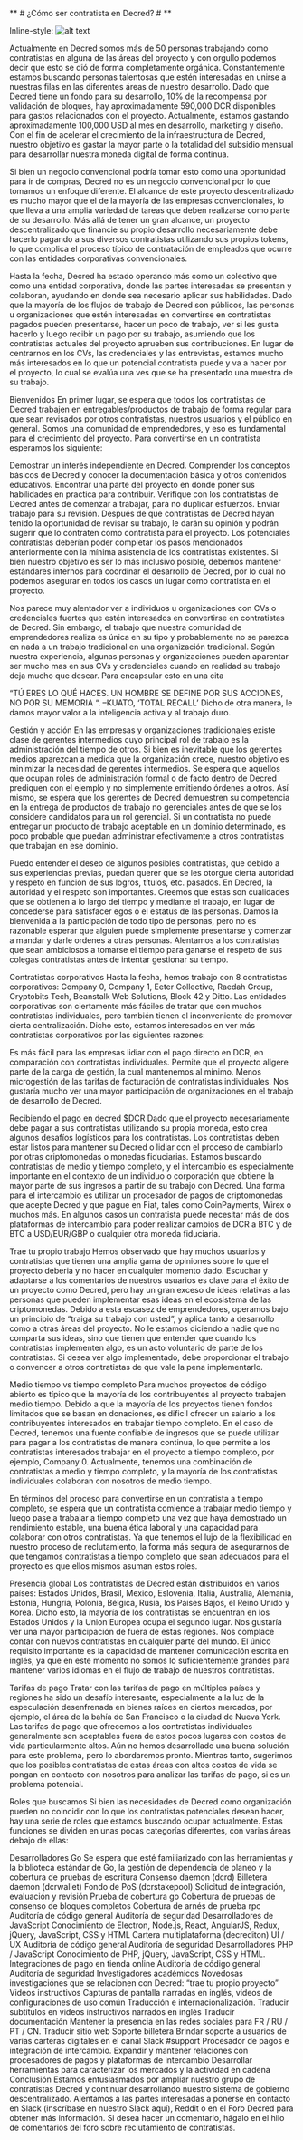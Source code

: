** # ¿Cómo ser contratista en Decred? # **

Inline-style: 
![alt text](https://cdn-images-1.medium.com/max/1000/1*i6a2yf7ti84kQ7czz52UsQ.jpeg "Logo Title Text 1")

Actualmente en Decred somos más de 50 personas trabajando como contratistas en alguna de las áreas del proyecto y con orgullo podemos decir que esto se dió de forma completamente orgánica. Constantemente estamos buscando personas talentosas que estén interesadas en unirse a nuestras filas en las diferentes áreas de nuestro desarrollo. Dado que Decred tiene un fondo para su desarrollo, 10% de la recompensa por validación de bloques, hay aproximadamente 590,000 DCR disponibles para gastos relacionados con el proyecto. Actualmente, estamos gastando aproximadamente 100,000 USD al mes en desarrollo, marketing y diseño. Con el fin de acelerar el crecimiento de la infraestructura de Decred, nuestro objetivo es gastar la mayor parte o la totalidad del subsidio mensual para desarrollar nuestra moneda digital de forma continua.

Si bien un negocio convencional podría tomar esto como una oportunidad para ir de compras, Decred no es un negocio convencional por lo que tomamos un enfoque diferente. El alcance de este proyecto descentralizado es mucho mayor que el de la mayoría de las empresas convencionales, lo que lleva a una amplia variedad de tareas que deben realizarse como parte de su desarrollo. Más allá de tener un gran alcance, un proyecto descentralizado que financie su propio desarrollo necesariamente debe hacerlo pagando a sus diversos contratistas utilizando sus propios tokens, lo que complica el proceso típico de contratación de empleados que ocurre con las entidades corporativas convencionales.

Hasta la fecha, Decred ha estado operando más como un colectivo que como una entidad corporativa, donde las partes interesadas se presentan y colaboran, ayudando en donde sea necesario aplicar sus habilidades. Dado que la mayoría de los flujos de trabajo de Decred son públicos, las personas u organizaciones que estén interesadas en convertirse en contratistas pagados pueden presentarse, hacer un poco de trabajo, ver si les gusta hacerlo y luego recibir un pago por su trabajo, asumiendo que los contratistas actuales del proyecto aprueben sus contribuciones. En lugar de centrarnos en los CVs, las credenciales y las entrevistas, estamos mucho más interesados ​​en lo que un potencial contratista puede y va a hacer por el proyecto, lo cual se evalúa una ves que se ha presentado una muestra de su trabajo.

Bienvenidos
En primer lugar, se espera que todos los contratistas de Decred trabajen en entregables/productos de trabajo de forma regular para que sean revisados ​​por otros contratistas, nuestros usuarios y el público en general. Somos una comunidad de emprendedores, y eso es fundamental para el crecimiento del proyecto. Para convertirse en un contratista esperamos los siguiente:

Demostrar un interés independiente en Decred.
Comprender los conceptos básicos de Decred y conocer la documentación básica y otros contenidos educativos.
Encontrar una parte del proyecto en donde poner sus habilidades en practica para contribuir.
Verifique con los contratistas de Decred antes de comenzar a trabajar, para no duplicar esfuerzos.
Enviar trabajo para su revisión.
Después de que contratistas de Decred hayan tenido la oportunidad de revisar su trabajo, le darán su opinión y podrán sugerir que lo contraten como contratista para el proyecto. Los potenciales contratistas deberían poder completar los pasos mencionados anteriormente con la mínima asistencia de los contratistas existentes. Si bien nuestro objetivo es ser lo más inclusivo posible, debemos mantener estándares internos para coordinar el desarrollo de Decred, por lo cual no podemos asegurar en todos los casos un lugar como contratista en el proyecto.

Nos parece muy alentador ver a individuos u organizaciones con CVs o credenciales fuertes que estén interesados ​​en convertirse en contratistas de Decred. Sin embargo, el trabajo que nuestra comunidad de emprendedores realiza es única en su tipo y probablemente no se parezca en nada a un trabajo tradicional en una organización tradicional. Según nuestra experiencia, algunas personas y organizaciones pueden aparentar ser mucho mas en sus CVs y credenciales cuando en realidad su trabajo deja mucho que desear. Para encapsular esto en una cita

“TÚ ERES LO QUÉ HACES. UN HOMBRE SE DEFINE POR SUS ACCIONES, NO POR SU MEMORIA “. –KUATO, ‘TOTAL RECALL’
Dicho de otra manera, le damos mayor valor a la inteligencia activa y al trabajo duro.

Gestión y acción
En las empresas y organizaciones tradicionales existe clase de gerentes intermedios cuyo principal rol de trabajo es la administración del tiempo de otros. Si bien es inevitable que los gerentes medios aparezcan a medida que la organización crece, nuestro objetivo es minimizar la necesidad de gerentes intermedios. Se espera que aquellos que ocupan roles de administración formal o de facto dentro de Decred prediquen con el ejemplo y no simplemente emitiendo órdenes a otros. Así mismo, se espera que los gerentes de Decred demuestren su competencia en la entrega de productos de trabajo no gerenciales antes de que se los considere candidatos para un rol gerencial. Si un contratista no puede entregar un producto de trabajo aceptable en un dominio determinado, es poco probable que puedan administrar efectivamente a otros contratistas que trabajan en ese dominio.

Puedo entender el deseo de algunos posibles contratistas, que debido a sus experiencias previas, puedan querer que se les otorgue cierta autoridad y respeto en función de sus logros, títulos, etc. pasados. En Decred, la autoridad y el respeto son importantes. Creemos que estas son cualidades que se obtienen a lo largo del tiempo y mediante el trabajo, en lugar de concederse para satisfacer egos o el estatus de las personas. Damos la bienvenida a la participación de todo tipo de personas, pero no es razonable esperar que alguien puede simplemente presentarse y comenzar a mandar y darle ordenes a otras personas. Alentamos a los contratistas que sean ambiciosos a tomarse el tiempo para ganarse el respeto de sus colegas contratistas antes de intentar gestionar su tiempo.

Contratistas corporativos
Hasta la fecha, hemos trabajo con 8 contratistas corporativos: Company 0, Company 1, Eeter Collective, Raedah Group, Cryptobits Tech, Beanstalk Web Solutions, Block 42 y Ditto. Las entidades corporativas son ciertamente más fáciles de tratar que con muchos contratistas individuales, pero también tienen el inconveniente de promover cierta centralización. Dicho esto, estamos interesados ​​en ver más contratistas corporativos por las siguientes razones:

Es más fácil para las empresas lidiar con el pago directo en DCR, en comparación con contratistas individuales.
Permite que el proyecto aligere parte de la carga de gestión, la cual mantenemos al mínimo.
Menos microgestión de las tarifas de facturación de contratistas individuales.
Nos gustaría mucho ver una mayor participación de organizaciones en el trabajo de desarrollo de Decred.

Recibiendo el pago en decred $DCR
Dado que el proyecto necesariamente debe pagar a sus contratistas utilizando su propia moneda, esto crea algunos desafíos logísticos para los contratistas. Los contratistas deben estar listos para mantener su Decred o lidiar con el proceso de cambiarlo por otras criptomonedas o monedas fiduciarias. Estamos buscando contratistas de medio y tiempo completo, y el intercambio es especialmente importante en el contexto de un individuo o corporación que obtiene la mayor parte de sus ingresos a partir de su trabajo con Decred. Una forma para el intercambio es utilizar un procesador de pagos de criptomonedas que acepte Decred y que pague en Fiat, tales como CoinPayments, Wirex o muchos más. En algunos casos un contratista puede necesitar más de dos plataformas de intercambio para poder realizar cambios de DCR a BTC y de BTC a USD/EUR/GBP o cualquier otra moneda fiduciaria.

Trae tu propio trabajo
Hemos observado que hay muchos usuarios y contratistas que tienen una amplia gama de opiniones sobre lo que el proyecto deberia y no hacer en cualquier momento dado. Escuchar y adaptarse a los comentarios de nuestros usuarios es clave para el éxito de un proyecto como Decred, pero hay un gran exceso de ideas relativas a las personas que pueden implementar esas ideas en el ecosistema de las criptomonedas. Debido a esta escasez de emprendedores, operamos bajo un principio de “traiga su trabajo con usted”, y aplica tanto a desarrollo como a otras áreas del proyecto. No le estamos diciendo a nadie que no comparta sus ideas, sino que tienen que entender que cuando los contratistas implementen algo, es un acto voluntario de parte de los contratistas. Si desea ver algo implementado, debe proporcionar el trabajo o convencer a otros contratistas de que vale la pena implementarlo.

Medio tiempo vs tiempo completo
Para muchos proyectos de código abierto es típico que la mayoría de los contribuyentes al proyecto trabajen medio tiempo. Debido a que la mayoría de los proyectos tienen fondos limitados que se basan en donaciones, es dificil ofrecer un salario a los contribuyentes interesados ​​en trabajar tiempo completo. En el caso de Decred, tenemos una fuente confiable de ingresos que se puede utilizar para pagar a los contratistas de manera continua, lo que permite a los contratistas interesados ​​trabajar en el proyecto a tiempo completo, por ejemplo, Company 0. Actualmente, tenemos una combinación de contratistas a medio y tiempo completo, y la mayoría de los contratistas individuales colaboran con nosotros de medio tiempo.

En términos del proceso para convertirse en un contratista a tiempo completo, se espera que un contratista comience a trabajar medio tiempo y luego pase a trabajar a tiempo completo una vez que haya demostrado un rendimiento estable, una buena ética laboral y una capacidad para colaborar con otros contratistas. Ya que tenemos el lujo de la flexibilidad en nuestro proceso de reclutamiento, la forma más segura de asegurarnos de que tengamos contratistas a tiempo completo que sean adecuados para el proyecto es que ellos mismos asuman estos roles.

Presencia global
Los contratistas de Decred están distribuidos en varios países: Estados Unidos, Brasil, Mexico, Eslovenia, Italia, Australia, Alemania, Estonia, Hungría, Polonia, Bélgica, Rusia, los Países Bajos, el Reino Unido y Korea. Dicho esto, la mayoría de los contratistas se encuentran en los Estados Unidos y la Union Europea ocupa el segundo lugar. Nos gustaría ver una mayor participación de fuera de estas regiones. Nos complace contar con nuevos contratistas en cualquier parte del mundo. El único requisito importante es la capacidad de mantener comunicación escrita en inglés, ya que en este momento no somos lo suficientemente grandes para mantener varios idiomas en el flujo de trabajo de nuestros contratistas.

Tarifas de pago
Tratar con las tarifas de pago en múltiples países y regiones ha sido un desafío interesante, especialmente a la luz de la especulación desenfrenada en bienes raíces en ciertos mercados, por ejemplo, el área de la bahía de San Francisco o la ciudad de Nueva York. Las tarifas de pago que ofrecemos a los contratistas individuales generalmente son aceptables fuera de estos pocos lugares con costos de vida particularmente altos. Aún no hemos desarrollado una buena solución para este problema, pero lo abordaremos pronto. Mientras tanto, sugerimos que los posibles contratistas de estas áreas con altos costos de vida se pongan en contacto con nosotros para analizar las tarifas de pago, si es un problema potencial.

Roles que buscamos
Si bien las necesidades de Decred como organización pueden no coincidir con lo que los contratistas potenciales desean hacer, hay una serie de roles que estamos buscando ocupar actualmente. Estas funciones se dividen en unas pocas categorías diferentes, con varias áreas debajo de ellas:

Desarrolladores Go
Se espera que esté familiarizado con las herramientas y la biblioteca estándar de Go, la gestión de dependencia de planeo y la cobertura de pruebas de escritura
Consenso daemon (dcrd)
Billetera daemon (dcrwallet)
Fondo de PoS (dcrstakepool)
Solicitud de integración, evaluación y revisión
Prueba de cobertura go
Cobertura de pruebas de consenso de bloques completos
Cobertura de arnés de prueba rpc
Auditoría de código general
Auditoría de seguridad
Desarrolladores de JavaScript
Conocimiento de Electron, Node.js, React, AngularJS, Redux, jQuery, JavaScript, CSS y HTML
Cartera multiplataforma (decrediton) UI / UX
Auditoría de código general
Auditoría de seguridad
Desarrolladores PHP / JavaScript
Conocimiento de PHP, jQuery, JavaScript, CSS y HTML.
Integraciones de pago en tienda online
Auditoría de código general
Auditoría de seguridad
Investigadores académicos
Novedosas investigaciónes que se relacionen con Decred: “trae tu propio proyecto”
Videos instructivos
Capturas de pantalla narradas en inglés, videos de configuraciones de uso común
Traducción e internacionalización.
Traducir subtítulos en videos instructivos narrados en inglés
Traducir documentación
Mantener la presencia en las redes sociales para FR / RU / PT / CN.
Traducir sitio web
Soporte billetera
Brindar soporte a usuarios de varias carteras digitales en el canal Slack #support
Procesador de pagos e integración de intercambio.
Expandir y mantener relaciones con procesadores de pagos y plataformas de intercambio
Desarrollar herramientas para caracterizar los mercados y la actividad en cadena
Conclusión
Estamos entusiasmados por ampliar nuestro grupo de contratistas Decred y continuar desarrollando nuestro sistema de gobierno descentralizado. Alentamos a las partes interesadas a ponerse en contacto en Slack (inscríbase en nuestro Slack aquí), Reddit o en el Foro Decred para obtener más información. Si desea hacer un comentario, hágalo en el hilo de comentarios del foro sobre reclutamiento de contratistas.
